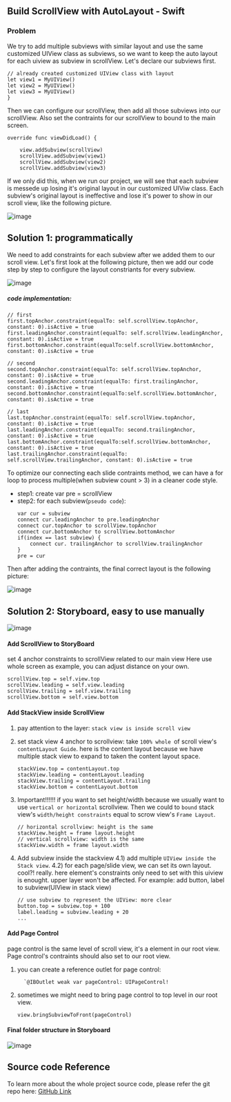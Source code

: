 ## Build ScrollView with AutoLayout - Swift
### Problem
We try to add multiple subviews with similar layout and use the same customized UIView class as subviews, so we want to keep the auto layout for each uiview as subview in scrollView. Let's declare our subviews first.
```
// already created customized UIView class with layout
let view1 = MyUIView()  
let view2 = MyUIView()  
let view3 = MyUIView()  
}
```
Then we can configure our scrollView, then add all those subviews into our scrollView. Also
set the contraints for our scrollView to bound to the main screen.
```
override func viewDidLoad() {

    view.addSubview(scrollView)
    scrollView.addSubview(view1)
    scrollView.addSubview(view2)
    scrollView.addSubview(view3)
```
If we only did this, when we run our project, we will see that each subview is messede up losing it's original layout in our customized UIViw class. Each subview's original layout is ineffective and lose it's power to show in our scroll view, like the following picture.

![image](../assets/scrollview_error.png ':size=595x343')


## Solution 1: programmatically
We need to add constraints for each subview after we added them to our scroll view. Let's first look at the following picture, then we add our code step by step to configure the layout constriants for every subview.

![image](../assets/scrollview.png ':size=987x412')

##### code implementation:
```
// first
first.topAnchor.constraint(equalTo: self.scrollView.topAnchor, constant: 0).isActive = true
first.leadingAnchor.constraint(equalTo: self.scrollView.leadingAnchor, constant: 0).isActive = true
first.bottomAnchor.constraint(equalTo:self.scrollView.bottomAnchor, constant: 0).isActive = true

// second
second.topAnchor.constraint(equalTo: self.scrollView.topAnchor, constant: 0).isActive = true
second.leadingAnchor.constraint(equalTo: first.trailingAnchor, constant: 0).isActive = true
second.bottomAnchor.constraint(equalTo:self.scrollView.bottomAnchor, constant: 0).isActive = true

// last
last.topAnchor.constraint(equalTo: self.scrollView.topAnchor, constant: 0).isActive = true
last.leadingAnchor.constraint(equalTo: second.trailingAnchor, constant: 0).isActive = true
last.bottomAnchor.constraint(equalTo:self.scrollView.bottomAnchor, constant: 0).isActive = true
last.trailingAnchor.constraint(equalTo: self.scrollView.trailingAnchor, constant: 0).isActive = true
```
To optimize our connecting each slide contraints method, we can have a for loop to process multiple(when subview count > 3) in a cleaner code style.
* step1: create var pre = scrollView
* step2: for each subview(`pseudo code`):
    ```
    var cur = subview
    connect cur.leadingAnchor to pre.leadingAnchor
    connect cur.topAnchor to scrollView.topAnchor
    connect cur.bottomAnchor to scrollView.bottomAnchor
    if(index == last subview) {
        connect cur. trailingAnchor to scrollView.trailingAnchor
    }
    pre = cur
    ```
Then after adding the contraints, the final correct layout is the following picture:

![image](../assets/scrollview_correct.png ':size=595x343')

## Solution 2: Storyboard, easy to use manually

![image](../assets/sv_cover2.png ':size=267x567')

#### Add ScrollView to StoryBoard
set 4 anchor constraints to scrollView related to our main view
Here use whole screen as example, you can adjust distance on your own.
```
scrollView.top = self.view.top
scrollView.leading = self.view.leading
scrollView.trailing = self.view.trailing
scrollView.bottom = self.view.bottom
```
#### Add StackView inside ScrollView
1. pay attention to the layer: `stack view is inside scroll view`
2. set stack view 4 anchor to scrollview: take `100% whole `of scroll view's `contentLayout Guide`. here is the content layout because we have multiple stack view to expand to taken the content layout space.
    ```
    stackView.top = contentLayout.top
    stackView.leading = contentLayout.leading
    stackView.trailing = contentLayout.trailing
    stackView.bottom = contentLayout.bottom
    ```
3. Important!!!!!!
   if you want to set height/width because we usually want to use `vertical or horizontal` scrollview. Then we could to `bound`  stack view's `width/height constraints` equal to scrow view's `Frame Layout`.
    ```
    // horizontal scrollview: height is the same
    stackView.height = frame layout.height
    // vertical scrollview: width is the same
    stackView.width = frame layout.width
    ```
    
4. Add subview inside the stackview
4.1) add multiple `UIView inside the  Stack view`.
4.2) for each page/slide view, we can set its own layout. cool?! really.
    here element's constraints only need to set with this uiview is enought. upper layer won't be affected.
For example: add button, label to subview(UIView in stack view)
    ```
    // use subview to represent the UIView: more clear
    button.top = subview.top + 100
    label.leading = subview.leading + 20
    ...
    ```
  #### Add Page Control
  page control is the same level of scroll view, it's a element in our root view. Page control's contraints should also set to our root view.
  
  1. you can create a reference outlet for page control:
      ```
        `@IBOutlet weak var pageControl: UIPageControl!
      ```
  2. sometimes we might need to bring page control to top level in our root view.
      ```
      view.bringSubviewToFront(pageControl)
      ```
#### Final folder structure in Storyboard 

![image](../assets/folderstructure.png )

## Source code  Reference
To learn more about the whole project source code, please refer the git repo here: [GitHub Link](https://github.com/jialihan/ScrollView-IOS)